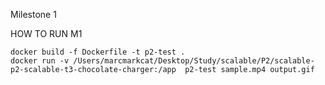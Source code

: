 Milestone 1

HOW TO RUN M1
```
docker build -f Dockerfile -t p2-test .
docker run -v /Users/marcmarkcat/Desktop/Study/scalable/P2/scalable-p2-scalable-t3-chocolate-charger:/app  p2-test sample.mp4 output.gif
```
